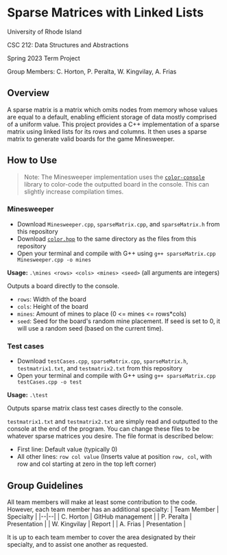 # Sparse Matrices with Linked Lists

University of Rhode Island 

CSC 212: Data Structures and Abstractions

Spring 2023 Term Project

Group Members: C. Horton, P. Peralta, W. Kingvilay, A. Frias

## Overview
A sparse matrix is a matrix which omits nodes from memory whose values are equal to a default, enabling efficient storage of data mostly comprised of a uniform value. This project provides a C++ implementation of a sparse matrix using linked lists for its rows and columns. It then uses a sparse matrix to generate valid boards for the game Minesweeper.

## How to Use
> Note: The Minesweeper implementation uses the [``color-console``](https://github.com/aafulei/color-console) library to color-code the outputted board in the console. This can slightly increase compilation times.

### Minesweeper
- Download `Minesweeper.cpp`, `sparseMatrix.cpp`, and `sparseMatrix.h` from this repository
- Download [``color.hpp``](https://github.com/aafulei/color-console/blob/master/include/color.hpp) to the same directory as the files from this repository
- Open your terminal and compile with G++ using `g++ sparseMatrix.cpp Minesweeper.cpp -o mines`

**Usage:** ``.\mines <rows> <cols> <mines> <seed>`` (all arguments are integers)

Outputs a board directly to the console.

 - `rows`: Width of the board
 - `cols`: Height of the board
 - `mines`: Amount of mines to place (0 <= mines <= rows*cols)
 - `seed`: Seed for the board's random mine placement. If seed is set to 0, it will use a random seed (based on the current time).

### Test cases
 - Download `testCases.cpp`, `sparseMatrix.cpp`, `sparseMatrix.h`, `testmatrix1.txt`, and `testmatrix2.txt` from this repository
 - Open your terminal and compile with G++ using `g++ sparseMatrix.cpp testCases.cpp -o test`

**Usage:** ``.\test``

Outputs sparse matrix class test cases directly to the console.

`testmatrix1.txt` and `testmatrix2.txt` are simply read and outputted to the console at the end of the program. You can change these files to be whatever sparse matrices you desire. The file format is described below:

 - First line: Default value (typically 0)
 - All other lines: ``row col value`` (Inserts value at position `row, col`, with row and col starting at zero in the top left corner)

## Group Guidelines
All team members will make at least some contribution to the code. However, each team member has an additional specialty:
| Team Member | Specialty |
|--|--|
| C. Horton | GitHub management |
| P. Peralta | Presentation |
| W. Kingvilay | Report |
| A. Frias | Presentation |

It is up to each team member to cover the area designated by their specialty, and to assist one another as requested.
